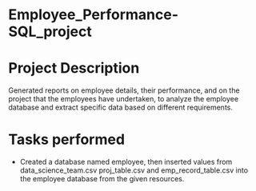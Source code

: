 # Employee_Performance-SQL_project
# Project Description
Generated reports on employee details, their performance, and on the project that the employees have undertaken, to analyze the employee database and extract specific data based on different requirements.
# Tasks performed
+ Created a database named employee, then inserted values from data_science_team.csv proj_table.csv and emp_record_table.csv into the employee database from the given resources.
